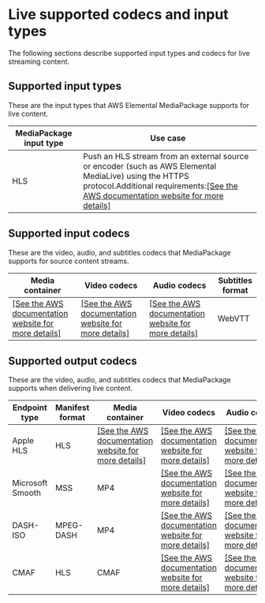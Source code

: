 # Live supported codecs and input types<a name="supported-inputs-live"></a>

The following sections describe supported input types and codecs for live streaming content\.

## Supported input types<a name="supported-types-live"></a>

These are the input types that AWS Elemental MediaPackage supports for live content\.


| MediaPackage input type | Use case | 
| --- | --- | 
| HLS | Push an HLS stream from an external source or encoder \(such as AWS Elemental MediaLive\) using the HTTPS protocol\.Additional requirements:[\[See the AWS documentation website for more details\]](http://docs.aws.amazon.com/mediapackage/latest/ug/supported-inputs-live.html) | 

## Supported input codecs<a name="suported-inputs-codecs-live"></a>

These are the video, audio, and subtitles codecs that MediaPackage supports for source content streams\.


| Media container | Video codecs | Audio codecs | Subtitles format | 
| --- | --- | --- | --- | 
|  [\[See the AWS documentation website for more details\]](http://docs.aws.amazon.com/mediapackage/latest/ug/supported-inputs-live.html)  |  [\[See the AWS documentation website for more details\]](http://docs.aws.amazon.com/mediapackage/latest/ug/supported-inputs-live.html)  |  [\[See the AWS documentation website for more details\]](http://docs.aws.amazon.com/mediapackage/latest/ug/supported-inputs-live.html)  | WebVTT | 

## Supported output codecs<a name="suported-outputs-codecs-live"></a>

These are the video, audio, and subtitles codecs that MediaPackage supports when delivering live content\.


| Endpoint type | Manifest format | Media container | Video codecs | Audio codecs | Subtitles format | 
| --- | --- | --- | --- | --- | --- | 
| Apple HLS | HLS |  [\[See the AWS documentation website for more details\]](http://docs.aws.amazon.com/mediapackage/latest/ug/supported-inputs-live.html)  |  [\[See the AWS documentation website for more details\]](http://docs.aws.amazon.com/mediapackage/latest/ug/supported-inputs-live.html)  |  [\[See the AWS documentation website for more details\]](http://docs.aws.amazon.com/mediapackage/latest/ug/supported-inputs-live.html)  | WebVTT | 
| Microsoft Smooth | MSS | MP4 |  [\[See the AWS documentation website for more details\]](http://docs.aws.amazon.com/mediapackage/latest/ug/supported-inputs-live.html)  |  [\[See the AWS documentation website for more details\]](http://docs.aws.amazon.com/mediapackage/latest/ug/supported-inputs-live.html)  | DFXP | 
| DASH\-ISO | MPEG\-DASH | MP4 |  [\[See the AWS documentation website for more details\]](http://docs.aws.amazon.com/mediapackage/latest/ug/supported-inputs-live.html)  |  [\[See the AWS documentation website for more details\]](http://docs.aws.amazon.com/mediapackage/latest/ug/supported-inputs-live.html)  | EBU\-TT | 
| CMAF | HLS | CMAF |  [\[See the AWS documentation website for more details\]](http://docs.aws.amazon.com/mediapackage/latest/ug/supported-inputs-live.html)  |  [\[See the AWS documentation website for more details\]](http://docs.aws.amazon.com/mediapackage/latest/ug/supported-inputs-live.html)  | WebVTT | 